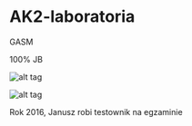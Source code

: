 # AK2-laboratoria
GASM 

100% JB

![alt tag](http://i.imgur.com/QPiOxQM.jpg)

![alt tag](http://imgur.com/download/m7pctvZ)

Rok 2016, Janusz robi testownik na egzaminie 

